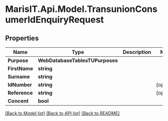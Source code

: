 
# MarisIT.Api.Model.TransunionConsumerIdEnquiryRequest

## Properties

Name | Type | Description | Notes
------------ | ------------- | ------------- | -------------
**Purpose** | **WebDatabaseTablesTUPurposes** |  | 
**FirstName** | **string** |  | 
**Surname** | **string** |  | 
**IdNumber** | **string** |  | [optional] 
**Reference** | **string** |  | [optional] 
**Concent** | **bool** |  | 

[[Back to Model list]](../README.md#documentation-for-models)
[[Back to API list]](../README.md#documentation-for-api-endpoints)
[[Back to README]](../README.md)

